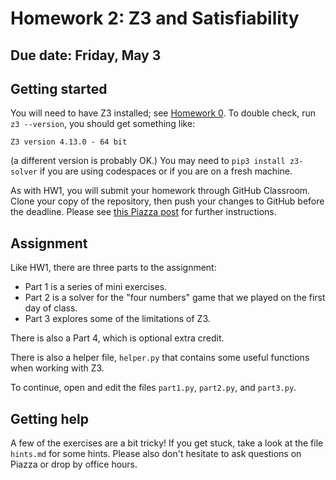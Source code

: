 # Homework 2: Z3 and Satisfiability

## Due date: Friday, May 3

## Getting started

You will need to have Z3 installed; see [Homework 0](https://github.com/DavisPL-Teaching/189c-hw0).
To double check, run `z3 --version`, you should get something like:
```
Z3 version 4.13.0 - 64 bit
```
(a different version is probably OK.)
You may need to `pip3 install z3-solver` if you are
using codespaces or if you are on a fresh machine.

As with HW1, you will submit your homework through GitHub Classroom. Clone your copy of the repository, then push your changes to GitHub before the deadline.
Please see [this Piazza post](https://piazza.com/class/lt90i40zrot3ue/post/48) for further instructions.

## Assignment

Like HW1, there are three parts to the assignment:
- Part 1 is a series of mini exercises.
- Part 2 is a solver for the "four numbers" game that we
played on the first day of class.
- Part 3 explores some of the limitations of Z3.

There is also a Part 4, which is optional extra credit.

There is also a helper file, `helper.py` that contains some useful
functions when working with Z3.

To continue, open and edit the files `part1.py`, `part2.py`, and `part3.py`.

## Getting help

A few of the exercises are a bit tricky!
If you get stuck, take a look at the file `hints.md` for some hints.
Please also don't hesitate to ask questions on Piazza or drop by
office hours.
